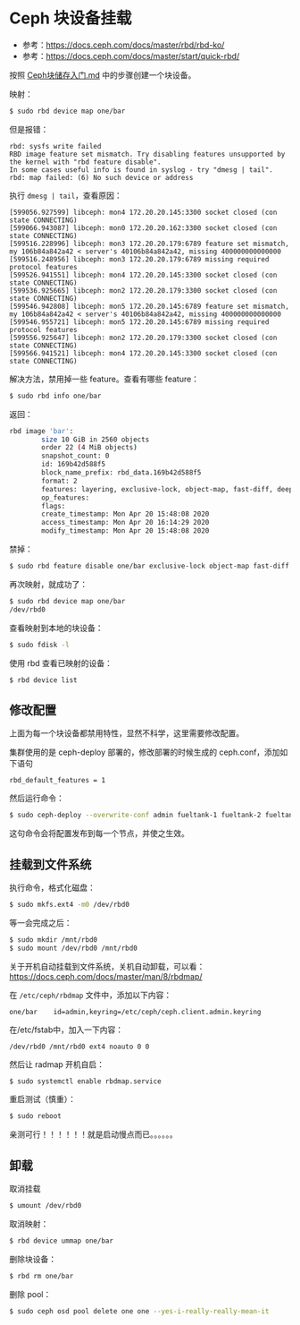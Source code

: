 # Ceph 块设备挂载

- 参考：https://docs.ceph.com/docs/master/rbd/rbd-ko/
- 参考：https://docs.ceph.com/docs/master/start/quick-rbd/



按照  [Ceph块储存入门.md](Ceph块储存入门.md)  中的步骤创建一个块设备。

映射：

```bash
$ sudo rbd device map one/bar
```

但是报错：

```
rbd: sysfs write failed
RBD image feature set mismatch. Try disabling features unsupported by the kernel with "rbd feature disable".
In some cases useful info is found in syslog - try "dmesg | tail".
rbd: map failed: (6) No such device or address
```

执行 `dmesg | tail`，查看原因：

```
[599056.927599] libceph: mon4 172.20.20.145:3300 socket closed (con state CONNECTING)
[599066.943087] libceph: mon0 172.20.20.162:3300 socket closed (con state CONNECTING)
[599516.228996] libceph: mon3 172.20.20.179:6789 feature set mismatch, my 106b84a842a42 < server's 40106b84a842a42, missing 400000000000000
[599516.248956] libceph: mon3 172.20.20.179:6789 missing required protocol features
[599526.941551] libceph: mon4 172.20.20.145:3300 socket closed (con state CONNECTING)
[599536.925665] libceph: mon2 172.20.20.179:3300 socket closed (con state CONNECTING)
[599546.942808] libceph: mon5 172.20.20.145:6789 feature set mismatch, my 106b84a842a42 < server's 40106b84a842a42, missing 400000000000000
[599546.955721] libceph: mon5 172.20.20.145:6789 missing required protocol features
[599556.925647] libceph: mon2 172.20.20.179:3300 socket closed (con state CONNECTING)
[599566.941521] libceph: mon4 172.20.20.145:3300 socket closed (con state CONNECTING)
```

解决方法，禁用掉一些 feature。查看有哪些 feature：

```bash
$ sudo rbd info one/bar
```

返回：

```bash
rbd image 'bar':
        size 10 GiB in 2560 objects
        order 22 (4 MiB objects)
        snapshot_count: 0
        id: 169b42d588f5
        block_name_prefix: rbd_data.169b42d588f5
        format: 2
        features: layering, exclusive-lock, object-map, fast-diff, deep-flatten
        op_features: 
        flags: 
        create_timestamp: Mon Apr 20 15:48:08 2020
        access_timestamp: Mon Apr 20 16:14:29 2020
        modify_timestamp: Mon Apr 20 15:48:08 2020
```

禁掉：

```bash
$ sudo rbd feature disable one/bar exclusive-lock object-map fast-diff deep-flatten
```

再次映射，就成功了：

```bash
$ sudo rbd device map one/bar
/dev/rbd0
```

查看映射到本地的块设备：

```bash
$ sudo fdisk -l
```

使用 rbd 查看已映射的设备：

```bash
$ rbd device list
```



## 修改配置

上面为每一个块设备都禁用特性，显然不科学，这里需要修改配置。

集群使用的是 ceph-deploy 部署的，修改部署的时候生成的 ceph.conf，添加如下语句

```
rbd_default_features = 1
```

然后运行命令：

```bash
$ sudo ceph-deploy --overwrite-conf admin fueltank-1 fueltank-2 fueltank-3
```

这句命令会将配置发布到每一个节点，并使之生效。



## 挂载到文件系统

执行命令，格式化磁盘：

```bash
$ sudo mkfs.ext4 -m0 /dev/rbd0
```

等一会完成之后：

```bash
$ sudo mkdir /mnt/rbd0
$ sudo mount /dev/rbd0 /mnt/rbd0
```

关于开机自动挂载到文件系统，关机自动卸载，可以看：https://docs.ceph.com/docs/master/man/8/rbdmap/

在 `/etc/ceph/rbdmap` 文件中，添加以下内容：

```
one/bar    id=admin,keyring=/etc/ceph/ceph.client.admin.keyring
```

在/etc/fstab中，加入一下内容：

```
/dev/rbd0 /mnt/rbd0 ext4 noauto 0 0
```

然后让 radmap 开机自启：

```bash
$ sudo systemctl enable rbdmap.service
```

重启测试（慎重）：

```bash
$ sudo reboot
```

亲测可行！！！！！！就是启动慢点而已。。。。。。



## 卸载

取消挂载

```bash
$ umount /dev/rbd0
```

取消映射：

```bash
$ rbd device ummap one/bar
```

删除块设备：

```bash
$ rbd rm one/bar
```

删除 pool：

```bash
$ sudo ceph osd pool delete one one --yes-i-really-really-mean-it
```





